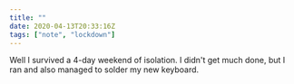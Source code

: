 ```yaml
---
title: ""
date: 2020-04-13T20:33:16Z
tags: ["note", "lockdown"]
---
```


Well I survived a 4-day weekend of isolation. I didn't get much done, but I ran and also managed to solder my new keyboard.
